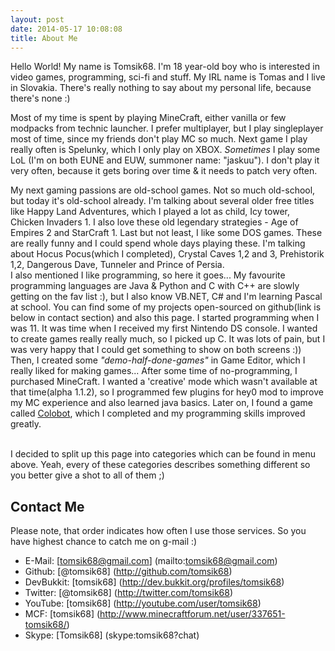 ```yaml
---
layout: post
date: 2014-05-17 10:08:08
title: About Me
---
```

Hello World! My name is Tomsik68. I'm 18 year-old boy who is interested in video games, programming, sci-fi and stuff.
My IRL name is Tomas and I live in Slovakia. There's really nothing to say about my personal life, because there's none :)

Most of my time is spent by playing MineCraft, either vanilla or few modpacks from technic launcher. I prefer multiplayer, but I play singleplayer most of time, since my friends don't play MC so much. Next game I play really often is Spelunky, which I only play on XBOX.
_Sometimes_ I play some LoL (I'm on both EUNE and EUW, summoner name: "jaskuu"). I don't play it very often, because it gets boring over time &amp; it needs to patch very often.
		
My next gaming passions are old-school games. Not so much old-school, but today it's old-school already. I'm talking about several older free titles like Happy Land Adventures, which I played a lot as child, Icy tower, Chicken Invaders 1. I also love these old legendary strategies - Age of Empires 2 and StarCraft 1.
Last but not least, I like some DOS games. These are really funny and I could spend whole days playing these. I'm talking about Hocus Pocus(which I completed), Crystal Caves 1,2 and 3, Prehistorik 1,2, Dangerous Dave, Tunneler and Prince of Persia.<BR>
I also mentioned I like programming, so here it goes... My favourite programming languages are Java &amp; Python and C with C++ are slowly getting on the fav list :), but I also know VB.NET, C# and I'm learning Pascal at school. You can find some of my projects open-sourced on github(link is below in contact section) and also this page. I started programming when I was 11. 
It was time when I received my first Nintendo DS console. I wanted to create games really really much, so I picked up C. It was lots of pain, but I was very happy that I could get something to show on both screens :))
Then, I created some _"demo-half-done-games"_ in Game Editor, which I really liked for making games... After some time of no-programming, I purchased MineCraft.
I wanted a 'creative' mode which wasn't available at that time(alpha 1.1.2), so I programmed few plugins for hey0 mod to improve my MC experience and also learned java basics. Later on, I found a game called <a href='http://colobot.info'>Colobot</a>, which I completed and my programming skills improved greatly.<BR><BR>

I decided to split up this page into categories which can be found in menu above. Yeah, every of these categories describes something different so you better give a shot to all of them ;)

## Contact Me

Please note, that order indicates how often I use those services. So you have highest chance to catch me on g-mail :)

* E-Mail: [tomsik68@gmail.com] (mailto:tomsik68@gmail.com)
* Github: [@tomsik68] (http://github.com/tomsik68)
* DevBukkit: [tomsik68] (http://dev.bukkit.org/profiles/tomsik68)
* Twitter: [@tomsik68] (http://twitter.com/tomsik68)
* YouTube: [tomsik68] (http://youtube.com/user/tomsik68)
* MCF: [tomsik68] (http://www.minecraftforum.net/user/337651-tomsik68/)
* Skype: [Tomsik68] (skype:tomsik68?chat)
